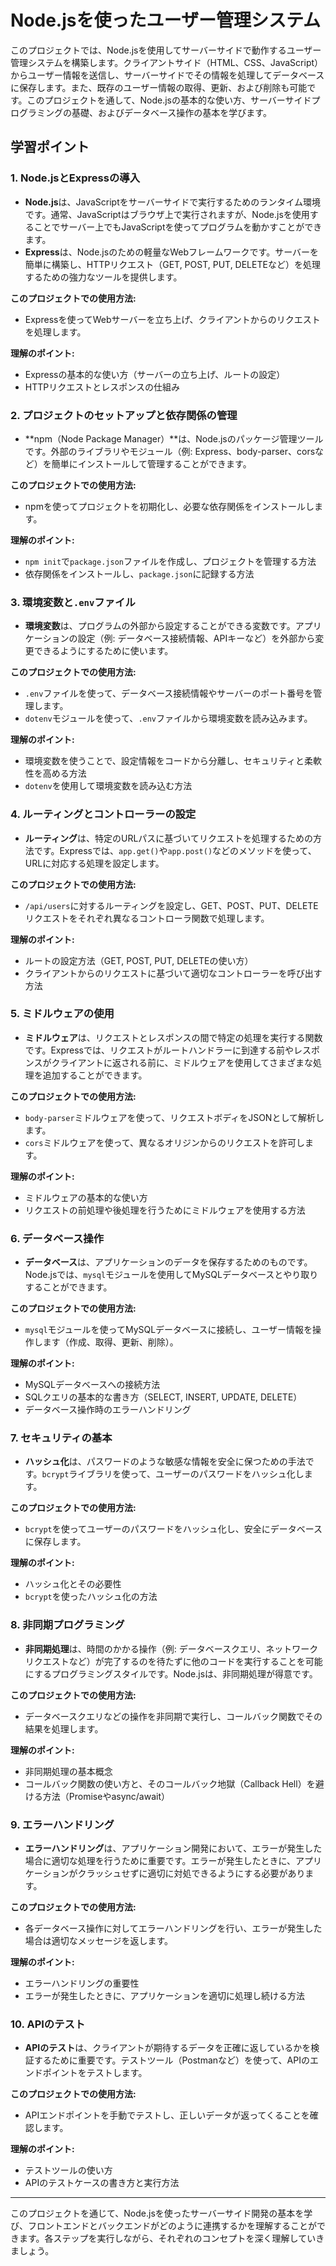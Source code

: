 # Node.jsを使ったユーザー管理システム

このプロジェクトでは、Node.jsを使用してサーバーサイドで動作するユーザー管理システムを構築します。クライアントサイド（HTML、CSS、JavaScript）からユーザー情報を送信し、サーバーサイドでその情報を処理してデータベースに保存します。また、既存のユーザー情報の取得、更新、および削除も可能です。このプロジェクトを通して、Node.jsの基本的な使い方、サーバーサイドプログラミングの基礎、およびデータベース操作の基本を学びます。

## 学習ポイント

### 1. Node.jsとExpressの導入

- **Node.js**は、JavaScriptをサーバーサイドで実行するためのランタイム環境です。通常、JavaScriptはブラウザ上で実行されますが、Node.jsを使用することでサーバー上でもJavaScriptを使ってプログラムを動かすことができます。
- **Express**は、Node.jsのための軽量なWebフレームワークです。サーバーを簡単に構築し、HTTPリクエスト（GET, POST, PUT, DELETEなど）を処理するための強力なツールを提供します。

**このプロジェクトでの使用方法:**

- Expressを使ってWebサーバーを立ち上げ、クライアントからのリクエストを処理します。

**理解のポイント:**

- Expressの基本的な使い方（サーバーの立ち上げ、ルートの設定）
- HTTPリクエストとレスポンスの仕組み

### 2. プロジェクトのセットアップと依存関係の管理

- **npm（Node Package Manager）**は、Node.jsのパッケージ管理ツールです。外部のライブラリやモジュール（例: Express、body-parser、corsなど）を簡単にインストールして管理することができます。

**このプロジェクトでの使用方法:**

- npmを使ってプロジェクトを初期化し、必要な依存関係をインストールします。

**理解のポイント:**

- `npm init`で`package.json`ファイルを作成し、プロジェクトを管理する方法
- 依存関係をインストールし、`package.json`に記録する方法

### 3. 環境変数と`.env`ファイル

- **環境変数**は、プログラムの外部から設定することができる変数です。アプリケーションの設定（例: データベース接続情報、APIキーなど）を外部から変更できるようにするために使います。

**このプロジェクトでの使用方法:**

- `.env`ファイルを使って、データベース接続情報やサーバーのポート番号を管理します。
- `dotenv`モジュールを使って、`.env`ファイルから環境変数を読み込みます。

**理解のポイント:**

- 環境変数を使うことで、設定情報をコードから分離し、セキュリティと柔軟性を高める方法
- `dotenv`を使用して環境変数を読み込む方法

### 4. ルーティングとコントローラーの設定

- **ルーティング**は、特定のURLパスに基づいてリクエストを処理するための方法です。Expressでは、`app.get()`や`app.post()`などのメソッドを使って、URLに対応する処理を設定します。

**このプロジェクトでの使用方法:**

- `/api/users`に対するルーティングを設定し、GET、POST、PUT、DELETEリクエストをそれぞれ異なるコントローラ関数で処理します。

**理解のポイント:**

- ルートの設定方法（GET, POST, PUT, DELETEの使い方）
- クライアントからのリクエストに基づいて適切なコントローラーを呼び出す方法

### 5. ミドルウェアの使用

- **ミドルウェア**は、リクエストとレスポンスの間で特定の処理を実行する関数です。Expressでは、リクエストがルートハンドラーに到達する前やレスポンスがクライアントに返される前に、ミドルウェアを使用してさまざまな処理を追加することができます。

**このプロジェクトでの使用方法:**

- `body-parser`ミドルウェアを使って、リクエストボディをJSONとして解析します。
- `cors`ミドルウェアを使って、異なるオリジンからのリクエストを許可します。

**理解のポイント:**

- ミドルウェアの基本的な使い方
- リクエストの前処理や後処理を行うためにミドルウェアを使用する方法

### 6. データベース操作

- **データベース**は、アプリケーションのデータを保存するためのものです。Node.jsでは、`mysql`モジュールを使用してMySQLデータベースとやり取りすることができます。

**このプロジェクトでの使用方法:**

- `mysql`モジュールを使ってMySQLデータベースに接続し、ユーザー情報を操作します（作成、取得、更新、削除）。

**理解のポイント:**

- MySQLデータベースへの接続方法
- SQLクエリの基本的な書き方（SELECT, INSERT, UPDATE, DELETE）
- データベース操作時のエラーハンドリング

### 7. セキュリティの基本

- **ハッシュ化**は、パスワードのような敏感な情報を安全に保つための手法です。`bcrypt`ライブラリを使って、ユーザーのパスワードをハッシュ化します。

**このプロジェクトでの使用方法:**

- `bcrypt`を使ってユーザーのパスワードをハッシュ化し、安全にデータベースに保存します。

**理解のポイント:**

- ハッシュ化とその必要性
- `bcrypt`を使ったハッシュ化の方法

### 8. 非同期プログラミング

- **非同期処理**は、時間のかかる操作（例: データベースクエリ、ネットワークリクエストなど）が完了するのを待たずに他のコードを実行することを可能にするプログラミングスタイルです。Node.jsは、非同期処理が得意です。

**このプロジェクトでの使用方法:**

- データベースクエリなどの操作を非同期で実行し、コールバック関数でその結果を処理します。

**理解のポイント:**

- 非同期処理の基本概念
- コールバック関数の使い方と、そのコールバック地獄（Callback Hell）を避ける方法（Promiseやasync/await）

### 9. エラーハンドリング

- **エラーハンドリング**は、アプリケーション開発において、エラーが発生した場合に適切な処理を行うために重要です。エラーが発生したときに、アプリケーションがクラッシュせずに適切に対処できるようにする必要があります。

**このプロジェクトでの使用方法:**

- 各データベース操作に対してエラーハンドリングを行い、エラーが発生した場合は適切なメッセージを返します。

**理解のポイント:**

- エラーハンドリングの重要性
- エラーが発生したときに、アプリケーションを適切に処理し続ける方法

### 10. APIのテスト

- **APIのテスト**は、クライアントが期待するデータを正確に返しているかを検証するために重要です。テストツール（Postmanなど）を使って、APIのエンドポイントをテストします。

**このプロジェクトでの使用方法:**

- APIエンドポイントを手動でテストし、正しいデータが返ってくることを確認します。

**理解のポイント:**

- テストツールの使い方
- APIのテストケースの書き方と実行方法

---

このプロジェクトを通じて、Node.jsを使ったサーバーサイド開発の基本を学び、フロントエンドとバックエンドがどのように連携するかを理解することができます。各ステップを実行しながら、それぞれのコンセプトを深く理解していきましょう。
